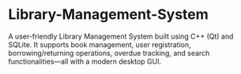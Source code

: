 # Library-Management-System
A user-friendly Library Management System built using C++ (Qt) and SQLite. It supports book management, user registration, borrowing/returning operations, overdue tracking, and search functionalities—all with a modern desktop GUI.
